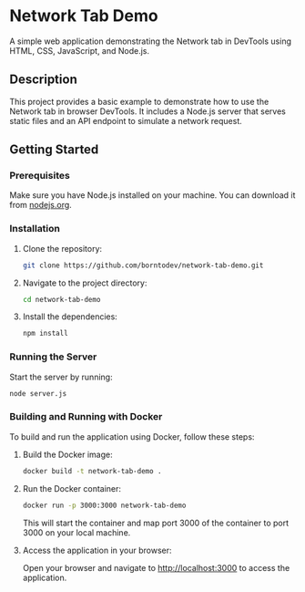 # Network Tab Demo

A simple web application demonstrating the Network tab in DevTools using HTML, CSS, JavaScript, and Node.js.

## Description

This project provides a basic example to demonstrate how to use the Network tab in browser DevTools. It includes a Node.js server that serves static files and an API endpoint to simulate a network request.

## Getting Started

### Prerequisites

Make sure you have Node.js installed on your machine. You can download it from [nodejs.org](https://nodejs.org/).

### Installation

1. Clone the repository:

   ```sh
   git clone https://github.com/borntodev/network-tab-demo.git
   ```

2. Navigate to the project directory:

   ```sh
   cd network-tab-demo
   ```

3. Install the dependencies:
   ```sh
   npm install
   ```

### Running the Server

Start the server by running:

```sh
node server.js
```

### Building and Running with Docker

To build and run the application using Docker, follow these steps:

1. Build the Docker image:

   ```sh
   docker build -t network-tab-demo .
   ```

2. Run the Docker container:

   ```sh
   docker run -p 3000:3000 network-tab-demo
   ```

   This will start the container and map port 3000 of the container to port 3000 on your local machine.

3. Access the application in your browser:

   Open your browser and navigate to [http://localhost:3000](http://localhost:3000) to access the application.

